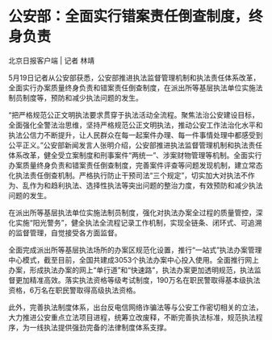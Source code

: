 # 公安部：全面实行错案责任倒查制度，终身负责

北京日报客户端 | 记者 林靖

5月19日记者从公安部获悉，公安部推进执法监督管理机制和执法责任体系改革，全面实行办案质量终身负责和错案责任倒查制度，在派出所等基层执法单位实施法制员制度等，预防和减少执法问题的发生。

“把严格规范公正文明执法要求贯穿于执法活动全流程。聚焦法治公安建设目标，全面强化全警法治思维，坚持严格规范公正文明执法，推动公安工作法治化水平和执法公信力不断提升，让人民群众在每一起案件办理、每一件事情处理中都感受到公平正义。”公安部新闻发言人张明介绍，公安部推进执法监督管理机制和执法责任体系改革，健全受立案制度和刑事案件“两统一”、涉案财物管理等机制。全面实行办案质量终身负责和错案责任倒查制度，完善案件评查等问题发现机制，建立常态化执法责任倒查机制。严格执行防止干预司法“三个规定”，切实加大对执法不作为、乱作为和趋利执法、选择性执法等突出问题的整治力度，有效预防和减少执法问题的发生。

在派出所等基层执法单位实施法制员制度，强化对执法办案全过程的质量管控，深化实施“阳光警务”，健全执法全流程记录工作机制，实现全链条、闭环式、可追溯的监督管理，自觉接受各方面监督。

全面完成派出所等基层执法场所的办案区规范化设置，推行“一站式”执法办案管理中心模式，截至目前，全国共建成3053个执法办案中心投入使用。全面推行网上办案，形成执法办案的网上“单行道”和“快速路”，执法办案更加透明规范，执法监督更加精准高效。落实执法资格等级考试制度，190万名在职民警取得基本级执法资格，6万名在职民警取得高级执法资格。

此外，完善执法制度体系，出台反电信网络诈骗法等与公安工作密切相关的立法，大力推进公安重点立法项目进程，统筹立改废释，不断完善执法标准，规范执法程序，为一线执法提供强劲完备的法律制度体系支撑。

